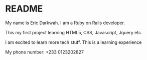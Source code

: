 # README

My name is Eric Darkwah. I am a Ruby on Rails developer.

This my first project learning HTML5, CSS, Javascript, Jquery etc. 

I am excited to learn more tech stuff. This is a learning experience

My phone number: +233 0123202827